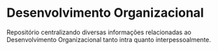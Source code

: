 # Desenvolvimento Organizacional
Repositório centralizando diversas informações relacionadas ao Desenvolvimento Organizacional tanto intra quanto interpessoalmente.
